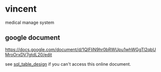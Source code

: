 # vincent

medical manage system

## google document

https://docs.google.com/document/d/1QlFliN9hr0bRWUpu1whWGgTl2qbUMroOrxDV7gtdL20/edit

see [sql_table_design](./sql_table_design.html "sql_table_design.html") if you can't access this online document.
